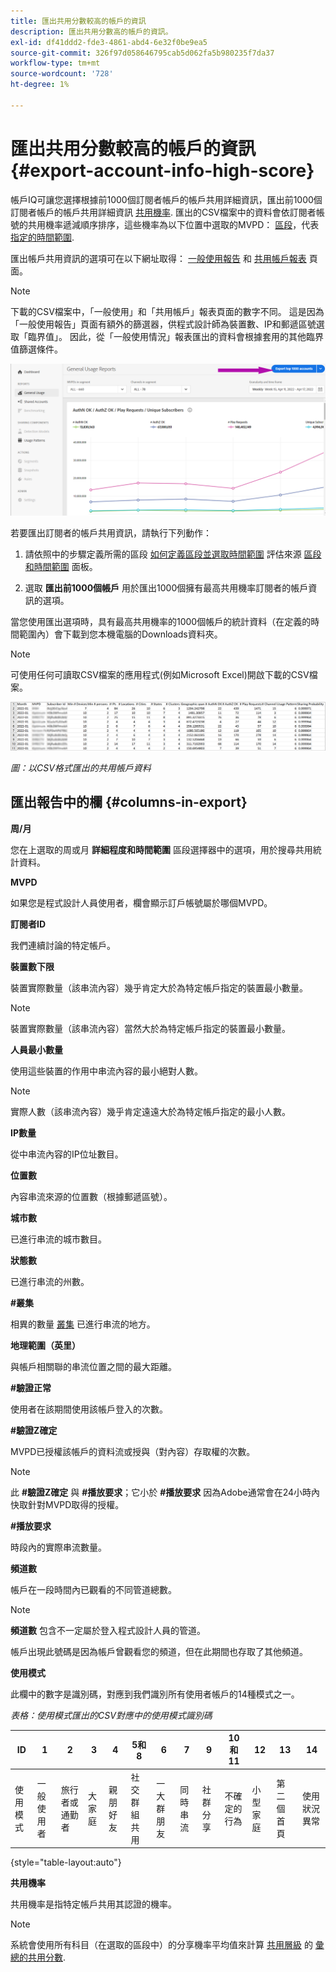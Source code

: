 ```yaml
---
title: 匯出共用分數較高的帳戶的資訊
description: 匯出共用分數高的帳戶的資訊。
exl-id: df41ddd2-fde3-4861-abd4-6e32f0be9ea5
source-git-commit: 326f97d058646795cab5d062fa5b980235f7da37
workflow-type: tm+mt
source-wordcount: '728'
ht-degree: 1%

---
```


# 匯出共用分數較高的帳戶的資訊 {#export-account-info-high-score}

帳戶IQ可讓您選擇根據前1000個訂閱者帳戶的帳戶共用詳細資訊，匯出前1000個訂閱者帳戶的帳戶共用詳細資訊 [共用機率](/help/AccountIQ/product-concepts.md#account-sharing-probability-def). 匯出的CSV檔案中的資料會依訂閱者帳號的共用機率遞減順序排序，這些機率為以下位置中選取的MVPD： [區段](/help/AccountIQ/product-concepts.md#segment-def)，代表 [指定的時間範圍](/help/AccountIQ/product-concepts.md#time-frame-def).

匯出帳戶共用資訊的選項可在以下網址取得： [一般使用報告](/help/AccountIQ/general-usage-reports.md) 和 [共用帳戶報表](/help/AccountIQ/shared-acc-reports.md) 頁面。

>[!NOTE]
>
>下載的CSV檔案中，「一般使用」和「共用帳戶」報表頁面的數字不同。 這是因為「一般使用報告」頁面有額外的篩選器，供程式設計師為裝置數、IP和郵遞區號選取「臨界值」。 因此，從「一般使用情況」報表匯出的資料會根據套用的其他臨界值篩選條件。

![一般用途中的匯出選項](assets/export.png)

若要匯出訂閱者的帳戶共用資訊，請執行下列動作：

1. 請依照中的步驟定義所需的區段 [如何定義區段並選取時間範圍](/help/AccountIQ/howto-select-segment-timeframe.md) 評估來源 [區段和時間範圍](/help/AccountIQ/segments-timeframe.md) 面板。

1. 選取 **匯出前1000個帳戶** 用於匯出1000個擁有最高共用機率訂閱者的帳戶資訊的選項。

當您使用匯出選項時，具有最高共用機率的1000個帳戶的統計資料（在定義的時間範圍內）會下載到您本機電腦的Downloads資料夾。

>[!NOTE]
>
>可使用任何可讀取CSV檔案的應用程式(例如Microsoft Excel)開啟下載的CSV檔案。

![以csv格式匯出的資料](assets/exported-csv.png)

*圖：以CSV格式匯出的共用帳戶資料*

## 匯出報告中的欄 {#columns-in-export}

**周/月**

您在上選取的周或月 **詳細程度和時間範圍** 區段選擇器中的選項，用於搜尋共用統計資料。

**MVPD**

如果您是程式設計人員使用者，欄會顯示訂戶帳號屬於哪個MVPD。

**訂閱者ID**

我們連續討論的特定帳戶。

**裝置數下限**

裝置實際數量（該串流內容）幾乎肯定大於為特定帳戶指定的裝置最小數量。

>[!NOTE]
>
>裝置實際數量（該串流內容）當然大於為特定帳戶指定的裝置最小數量。

**人員最小數量**

使用這些裝置的作用中串流內容的最小絕對人數。

>[!NOTE]
>
>實際人數（該串流內容）幾乎肯定遠遠大於為特定帳戶指定的最小人數。

**IP數量**

從中串流內容的IP位址數目。

**位置數**

內容串流來源的位置數（根據郵遞區號）。

**城市數**

已進行串流的城市數目。

**狀態數**

已進行串流的州數。

**#叢集**

相異的數量 [叢集](/help/AccountIQ/product-concepts.md#cluster-def) 已進行串流的地方。

**地理範圍（英里）**

與帳戶相關聯的串流位置之間的最大距離。

**#驗證正常**

使用者在該期間使用該帳戶登入的次數。

**#驗證Z確定**

MVPD已授權該帳戶的資料流或授與（對內容）存取權的次數。

>[!NOTE]
>
>此 **#驗證Z確定** 與 **#播放要求**；它小於 **#播放要求** 因為Adobe通常會在24小時內快取針對MVPD取得的授權。

**#播放要求**

時段內的實際串流數量。

**頻道數**

帳戶在一段時間內已觀看的不同管道總數。

>[!NOTE]
>
>**頻道數** 包含不一定屬於登入程式設計人員的管道。
>
>帳戶出現此號碼是因為帳戶曾觀看您的頻道，但在此期間也存取了其他頻道。

**使用模式**

此欄中的數字是識別碼，對應到我們識別所有使用者帳戶的14種模式之一。

*表格：使用模式匯出的CSV對應中的使用模式識別碼*

| ID | 1 | 2 | 3 | 4 | 5和8 | 6 | 7 | 9 | 10和11 | 12 | 13 | 14 |
|---|---|---|---|---|---|---|---|---|---|---|---|---|
| 使用模式 | 一般使用者 | 旅行者或通勤者 | 大家庭 | 親朋好友 | 社交群組共用 | 一大群朋友 | 同時串流 | 社群分享 | 不確定的行為 | 小型家庭 | 第二個首頁 | 使用狀況異常 |

{style="table-layout:auto"}

**共用機率**

共用機率是指特定帳戶共用其認證的機率。

>[!NOTE]
>
> 系統會使用所有科目（在選取的區段中）的分享機率平均值來計算 [共用層級](/help/AccountIQ/dashboard.md#sharing-level) 的 [彙總的共用分數](/help/AccountIQ/dashboard.md#aggregated-sharing).
